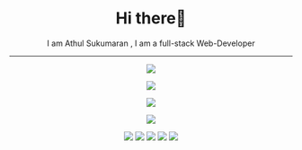 <h1 align="center">
Hi there👋
</h1>
<p align="center">
 I am Athul Sukumaran , I am a full-stack Web-Developer
</p>


<hr>
<p align="center">
  <a href="https://skillicons.dev">
    <img src="https://skillicons.dev/icons?i=js,css,html,sass,react" />
  </a>
</p>

<p align="center">
  <a href="https://skillicons.dev">
    <img src="https://skillicons.dev/icons?i=java,nodejs,mongodb,mysql"/>
  </a>
</p>

<p align="center">
  <a href="https://skillicons.dev">
    <img src="https://skillicons.dev/icons?i=git,github"/>
  </a>
</p>

<p align="center">
  <a href="https://skillicons.dev">
    <img src="https://skillicons.dev/icons?i=vscode"/>
  </a>
</p>
</hr>
<p align="center">
<img src="http://github-profile-summary-cards.vercel.app/api/cards/profile-details?username=athul457&theme=monokai"/>
 <img src="http://github-profile-summary-cards.vercel.app/api/cards/repos-per-language?username=athul457&theme=monokai&exclude={exclude}">
 <img src="http://github-profile-summary-cards.vercel.app/api/cards/most-commit-language?username=athul457&theme=monokai&exclude={exclude}">
 <img src="http://github-profile-summary-cards.vercel.app/api/cards/stats?username=athul457&theme=monokai">
 <img src="http://github-profile-summary-cards.vercel.app/api/cards/productive-time?username=athul457&theme=monokai&utcOffset=330">
</p>










